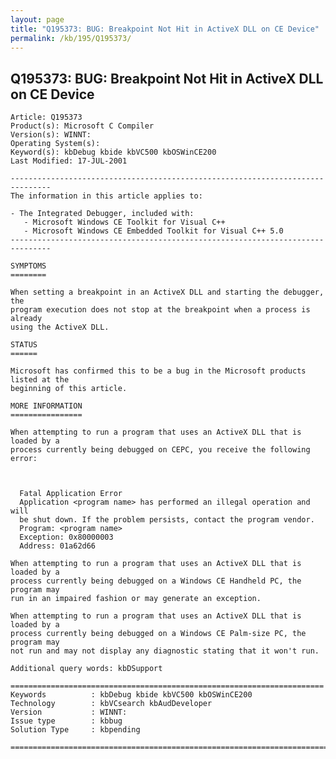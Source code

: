 ```yaml
---
layout: page
title: "Q195373: BUG: Breakpoint Not Hit in ActiveX DLL on CE Device"
permalink: /kb/195/Q195373/
---
```


## Q195373: BUG: Breakpoint Not Hit in ActiveX DLL on CE Device

	Article: Q195373
	Product(s): Microsoft C Compiler
	Version(s): WINNT:
	Operating System(s): 
	Keyword(s): kbDebug kbide kbVC500 kbOSWinCE200
	Last Modified: 17-JUL-2001
	
	-------------------------------------------------------------------------------
	The information in this article applies to:
	
	- The Integrated Debugger, included with:
	   - Microsoft Windows CE Toolkit for Visual C++ 
	   - Microsoft Windows CE Embedded Toolkit for Visual C++ 5.0 
	-------------------------------------------------------------------------------
	
	SYMPTOMS
	========
	
	When setting a breakpoint in an ActiveX DLL and starting the debugger, the
	program execution does not stop at the breakpoint when a process is already
	using the ActiveX DLL.
	
	STATUS
	======
	
	Microsoft has confirmed this to be a bug in the Microsoft products listed at the
	beginning of this article.
	
	MORE INFORMATION
	================
	
	When attempting to run a program that uses an ActiveX DLL that is loaded by a
	process currently being debugged on CEPC, you receive the following error:
	
	  
	
	  Fatal Application Error
	  Application <program name> has performed an illegal operation and will
	  be shut down. If the problem persists, contact the program vendor.
	  Program: <program name>
	  Exception: 0x80000003
	  Address: 01a62d66
	
	When attempting to run a program that uses an ActiveX DLL that is loaded by a
	process currently being debugged on a Windows CE Handheld PC, the program may
	run in an impaired fashion or may generate an exception.
	
	When attempting to run a program that uses an ActiveX DLL that is loaded by a
	process currently being debugged on a Windows CE Palm-size PC, the program may
	not run and may not display any diagnostic stating that it won't run.
	
	Additional query words: kbDSupport
	
	======================================================================
	Keywords          : kbDebug kbide kbVC500 kbOSWinCE200 
	Technology        : kbVCsearch kbAudDeveloper
	Version           : WINNT:
	Issue type        : kbbug
	Solution Type     : kbpending
	
	=============================================================================
	
